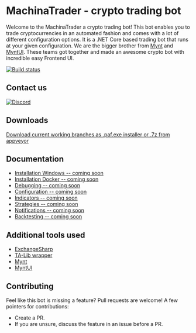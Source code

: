 MachinaTrader - crypto trading bot
==================================
Welcome to the MachinaTrader a crypto trading bot! This bot enables you to trade cryptocurrencies in an automated fashion and comes with a lot of different configuration options. It is a .NET Core based trading bot that runs at your given configuration. We are the bigger brother from [Mynt](https://github.com/sthewissen/Mynt) and [MyntUI](https://github.com/MachinaCore/MachinaTrader). 
These teams got together and made an awesome crypto bot with incredible easy Frontend UI. 

[![Build status](https://ci.appveyor.com/api/projects/status/2jcpp7x1waux011r?svg=true)](https://ci.appveyor.com/project/MachinaCore/machinatrader)

## Contact us

[![Discord](https://discordapp.com/api/guilds/476120274459426831/widget.png)](https://discord.gg/NC5cRVp)


## Downloads

[Download current working branches as .paf.exe installer or .7z from appveyor](https://ci.appveyor.com/project/MachinaCore/machinatrader/build/artifacts)


## Documentation

* [Installation Windows -- coming soon](https://github.com/MachinaCore/MachinaTrader/wiki)
* [Installation Docker -- coming soon](https://github.com/MachinaCore/MachinaTrader/wiki)
* [Debugging -- coming soon](https://github.com/MachinaCore/MachinaTrader/wiki)
* [Configuration -- coming soon](https://github.com/MachinaCore/MachinaTrader/wiki)
* [Indicators -- coming soon](https://github.com/MachinaCore/MachinaTrader/wiki(Indicators))
* [Strategies -- coming soon](https://github.com/MachinaCore/MachinaTrader/wiki)
* [Notifications -- coming soon](https://github.com/MachinaCore/MachinaTrader/wiki)
* [Backtesting -- coming soon](https://github.com/MachinaCore/MachinaTrader/wiki)

## Additional tools used

* [ExchangeSharp](https://github.com/jjxtra/ExchangeSharp)
* [TA-Lib wrapper](https://www.nuget.org/packages/TA-Lib)
* [Mynt](https://github.com/sthewissen/Mynt)
* [MyntUI](https://github.com/MachinaCore/MachinaTrader)
## Contributing

Feel like this bot is missing a feature? Pull requests are welcome! A few pointers for contributions:

- Create a PR.
- If you are unsure, discuss the feature in an issue before a PR.
